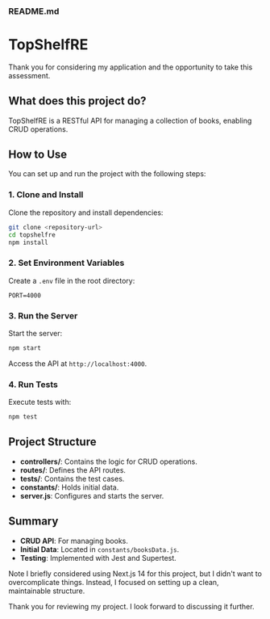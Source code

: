 ### README.md

# TopShelfRE

Thank you for considering my application and the opportunity to take this assessment.

## What does this project do?

TopShelfRE is a RESTful API for managing a collection of books, enabling CRUD operations.

## How to Use

You can set up and run the project with the following steps:

### 1. Clone and Install

Clone the repository and install dependencies:

```sh
git clone <repository-url>
cd topshelfre
npm install
```

### 2. Set Environment Variables

Create a `.env` file in the root directory:

```dotenv
PORT=4000
```

### 3. Run the Server

Start the server:

```sh
npm start
```

Access the API at `http://localhost:4000`.

### 4. Run Tests

Execute tests with:

```sh
npm test
```

## Project Structure

- **controllers/**: Contains the logic for CRUD operations.
- **routes/**: Defines the API routes.
- **tests/**: Contains the test cases.
- **constants/**: Holds initial data.
- **server.js**: Configures and starts the server.

## Summary

- **CRUD API**: For managing books.
- **Initial Data**: Located in `constants/booksData.js`.
- **Testing**: Implemented with Jest and Supertest.


Note I briefly considered using Next.js 14 for this project, but I didn't want to overcomplicate things. Instead, I focused on setting up a clean, maintainable structure.


Thank you for reviewing my project. I look forward to discussing it further.
